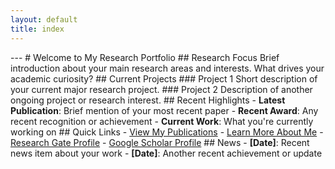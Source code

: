 ```yaml
---
layout: default
title: index
---
```

---  # Welcome to My Research Portfolio  ## Research Focus Brief introduction about your main research areas and interests. What drives your academic curiosity?  ## Current Projects ### Project 1 Short description of your current major research project.  ### Project 2 Description of another ongoing project or research interest.  ## Recent Highlights - **Latest Publication**: Brief mention of your most recent paper - **Recent Award**: Any recent recognition or achievement - **Current Work**: What you're currently working on  ## Quick Links - [View My Publications](/publications) - [Learn More About Me](/about) - [Research Gate Profile](#) - [Google Scholar Profile](#)  ## News - **[Date]**: Recent news item about your work - **[Date]**: Another recent achievement or update
